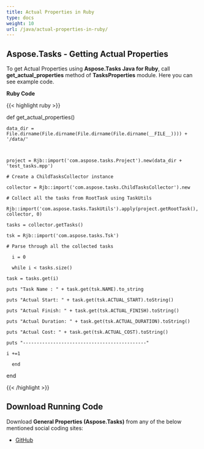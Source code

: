```yaml
---
title: Actual Properties in Ruby
type: docs
weight: 10
url: /java/actual-properties-in-ruby/
---
```


## **Aspose.Tasks - Getting Actual Properties**
To get Actual Properties using **Aspose.Tasks Java for Ruby**, call **get_actual_properties** method of **TasksProperties** module. Here you can see example code.

**Ruby Code**

{{< highlight ruby >}}

 def get_actual_properties()

    data_dir = File.dirname(File.dirname(File.dirname(File.dirname(__FILE__)))) + '/data/'

   

    project = Rjb::import('com.aspose.tasks.Project').new(data_dir + 'test_tasks.mpp')

    # Create a ChildTasksCollector instance

    collector = Rjb::import('com.aspose.tasks.ChildTasksCollector').new

    # Collect all the tasks from RootTask using TaskUtils

    Rjb::import('com.aspose.tasks.TaskUtils').apply(project.getRootTask(), collector, 0)

    tasks = collector.getTasks()

    tsk = Rjb::import('com.aspose.tasks.Tsk')

    # Parse through all the collected tasks

      i = 0

      while i < tasks.size()

	task = tasks.get(i)

	puts "Task Name : " + task.get(tsk.NAME).to_string

	puts "Actual Start: " + task.get(tsk.ACTUAL_START).toString()

	puts "Actual Finish: " + task.get(tsk.ACTUAL_FINISH).toString()

	puts "Actual Duration: " + task.get(tsk.ACTUAL_DURATION).toString()

	puts "Actual Cost: " + task.get(tsk.ACTUAL_COST).toString()

	puts "---------------------------------------------"

	i +=1

      end

end

{{< /highlight >}}
## **Download Running Code**
Download **General Properties (Aspose.Tasks)** from any of the below mentioned social coding sites:

- [GitHub](https://github.com/aspose-tasks/Aspose.Tasks-for-Java/blob/master/Plugins/Aspose_Tasks_Java_for_Ruby/lib/asposetasksjava/Tasks/tasksproperties.rb)
